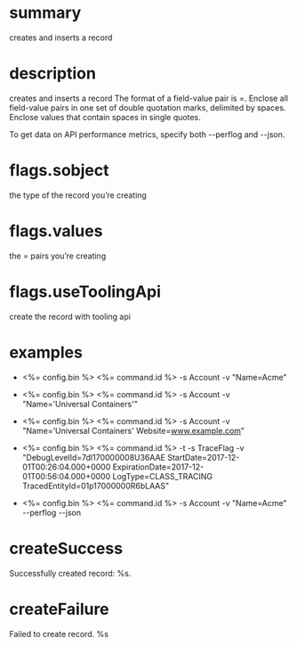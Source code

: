 # summary

creates and inserts a record

# description

creates and inserts a record
The format of a field-value pair is <fieldName>=<value>.
Enclose all field-value pairs in one set of double quotation marks, delimited by spaces.
Enclose values that contain spaces in single quotes.

To get data on API performance metrics, specify both --perflog and --json.

# flags.sobject

the type of the record you’re creating

# flags.values

the <fieldName>=<value> pairs you’re creating

# flags.useToolingApi

create the record with tooling api

# examples

- <%= config.bin %> <%= command.id %> -s Account -v "Name=Acme"

- <%= config.bin %> <%= command.id %> -s Account -v "Name='Universal Containers'"

- <%= config.bin %> <%= command.id %> -s Account -v "Name='Universal Containers' Website=www.example.com"

- <%= config.bin %> <%= command.id %> -t -s TraceFlag -v "DebugLevelId=7dl170000008U36AAE StartDate=2017-12-01T00:26:04.000+0000 ExpirationDate=2017-12-01T00:56:04.000+0000 LogType=CLASS_TRACING TracedEntityId=01p17000000R6bLAAS"

- <%= config.bin %> <%= command.id %> -s Account -v "Name=Acme" --perflog --json

# createSuccess

Successfully created record: %s.

# createFailure

Failed to create record. %s
